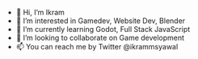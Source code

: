 - 👋 Hi, I’m Ikram
- 👀 I’m interested in Gamedev, Website Dev, Blender
- 🌱 I’m currently learning Godot, Full Stack JavaScript
- 💞️ I’m looking to collaborate on Game development
- 📫 You can reach me by Twitter @ikrammsyawal

<!---
ikramsyawal/ikramsyawal is a ✨ special ✨ repository because its `README.md` (this file) appears on your GitHub profile.
You can click the Preview link to take a look at your changes.
--->
